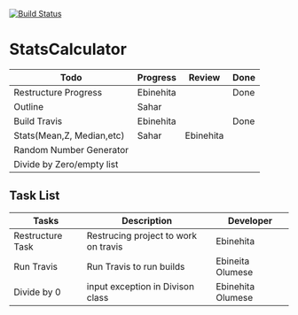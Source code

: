 [![Build Status](https://travis-ci.com/eo-39/StatsCalculator.svg?branch=main)](https://travis-ci.com/eo-39/StatsCalculator)


# StatsCalculator

| Todo                        | Progress  |  Review  |  Done |  
|-----------------------------|-----------|----------|--------|
| Restructure Progress        | Ebinehita |          |  Done  |   
| Outline                     |  Sahar    |          |        |   
| Build Travis                |Ebinehita  |          |  Done  |   
|  Stats(Mean,Z, Median,etc)  |   Sahar   |Ebinehita |        |
| Random Number Generator     |           |          |        |
| Divide by Zero/empty list   |           |          |        |



## Task List

Tasks                     | Description                           | Developer
------------------------- | ---------------                       | ----------------
Restructure Task          | Restrucing project to work on travis  | Ebinehita
  Run Travis              | Run Travis to run builds              | Ebineita Olumese
   Divide by 0            | input exception in Divison class      | Ebinehita Olumese
